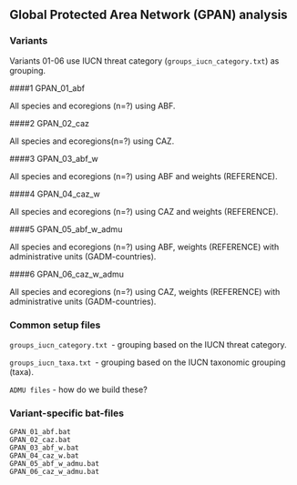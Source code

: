 ## Global Protected Area Network (GPAN) analysis

### Variants

Variants 01-06 use IUCN threat category (`groups_iucn_category.txt`) as grouping.

####1 GPAN_01_abf

All species and ecoregions (n=?) using ABF.

####2 GPAN_02_caz

All species and ecoregions(n=?) using CAZ.

####3 GPAN_03_abf_w

All species and ecoregions (n=?) using ABF and weights (REFERENCE).

####4 GPAN_04_caz_w

All species and ecoregions (n=?) using CAZ and weights (REFERENCE).

####5 GPAN_05_abf_w_admu

All species and ecoregions (n=?) using ABF, weights (REFERENCE) with administrative units (GADM-countries).

####6 GPAN_06_caz_w_admu

All species and ecoregions (n=?) using CAZ, weights (REFERENCE) with administrative units (GADM-countries).

### Common setup files

`groups_iucn_category.txt `- grouping based on the IUCN threat category.  

`groups_iucn_taxa.txt `- grouping based on the IUCN taxonomic grouping (taxa).  

`ADMU files` - how do we build these? 


### Variant-specific bat-files

`GPAN_01_abf.bat`  
`GPAN_02_caz.bat`  
`GPAN_03_abf_w.bat`  
`GPAN_04_caz_w.bat`  
`GPAN_05_abf_w_admu.bat`  
`GPAN_06_caz_w_admu.bat`  

